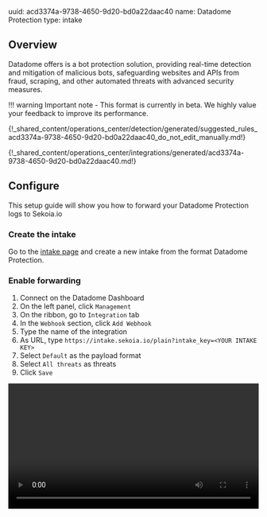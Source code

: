 uuid: acd3374a-9738-4650-9d20-bd0a22daac40
name: Datadome Protection
type: intake

## Overview

Datadome offers is a bot protection solution, providing real-time detection and mitigation of malicious bots, safeguarding websites and APIs from fraud, scraping, and other automated threats with advanced security measures.

!!! warning
    Important note - This format is currently in beta. We highly value your feedback to improve its performance.

{!_shared_content/operations_center/detection/generated/suggested_rules_acd3374a-9738-4650-9d20-bd0a22daac40_do_not_edit_manually.md!}

{!_shared_content/operations_center/integrations/generated/acd3374a-9738-4650-9d20-bd0a22daac40.md!}

## Configure

This setup guide will show you how to forward your Datadome Protection logs to Sekoia.io

### Create the intake

Go to the [intake page](https://app.sekoia.io/operations/intakes) and create a new intake from the format Datadome Protection.

### Enable forwarding
1. Connect on the Datadome Dashboard
2. On the left panel, click `Management`
3. On the ribbon, go to `Integration` tab
4. In the `Webhook` section, click `Add Webhook`
5. Type the name of the integration
6. As URL, type `https://intake.sekoia.io/plain?intake_key=<YOUR INTAKE KEY>`
7. Select `Default` as the payload format
8. Select `All threats` as threats
9. Click `Save`

<video controls width="100%">
  <source src="/assets/operation_center/integration_catalog/cloud_and_saas/datadome/datadome_protection.webm" type="video/webm">
</video>